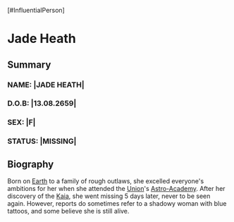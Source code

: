 [#InfluentialPerson]

# Jade Heath

## Summary

### NAME: |JADE HEATH|
### D.O.B: |13.08.2659|
### SEX: |F|
### STATUS: |MISSING|

## Biography

Born on [Earth](../Planets/Earth.md) to a family of rough outlaws, she excelled everyone's ambitions for her when she attended the [Union](../Factions/The%20Union.md)'s [Astro-Academy](../Locations/The%20Astro-Academy.md). After her discovery of the [Kaia](../Species/Fauna/Kaia.md), she went missing 5 days later, never to be seen again. However, reports do sometimes refer to a shadowy woman with blue tattoos, and some believe she is still alive.